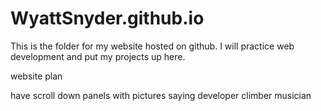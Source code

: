 # WyattSnyder.github.io
This is the folder for my website hosted on github. I will practice web development and put my projects up here.

website plan

have scroll down panels with pictures saying developer climber musician

